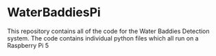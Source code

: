# WaterBaddiesPi
This repository contains all of the code for the Water Baddies Detection system. The code contains individual python files which all run on a Raspberry Pi 5
